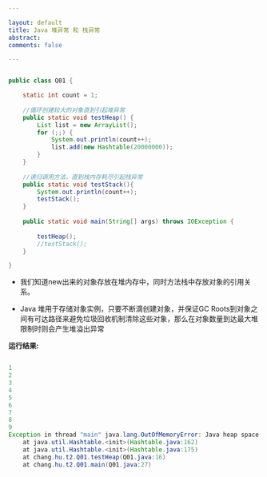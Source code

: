 ```yaml
---

layout: default
title: Java 堆异常 和 栈异常
abstract: 
comments: false

---
```


```java

public class Q01 {

	static int count = 1;
	
    //循环创建较大的对象直到引起堆异常
	public static void testHeap() {
		List list = new ArrayList();
		for (;;) {
			System.out.println(count++);
			list.add(new Hashtable(20000000));
		}
	}
	
    //递归调用方法，直到栈内存耗尽引起栈异常
	public static void testStack(){
		System.out.println(count++);
		testStack();
	}
	
	public static void main(String[] args) throws IOException {
		
		testHeap();
		//testStack();
	}

}


```

- 我们知道new出来的对象存放在堆内存中，同时方法栈中存放对象的引用关系。

- Java 堆用于存储对象实例，只要不断滴创建对象，并保证GC Roots到对象之间有可达路径来避免垃圾回收机制清除这些对象，那么在对象数量到达最大堆限制时则会产生堆溢出异常

**运行结果:**
```java

1
2
3
4
5
6
7
8
9
Exception in thread "main" java.lang.OutOfMemoryError: Java heap space
	at java.util.Hashtable.<init>(Hashtable.java:162)
	at java.util.Hashtable.<init>(Hashtable.java:175)
	at chang.hu.t2.Q01.testHeap(Q01.java:16)
	at chang.hu.t2.Q01.main(Q01.java:27)


```



  

